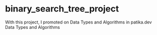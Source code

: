 # binary_search_tree_project
With this project, I promoted on Data Types and Algorithms in patika.dev Data Types and Algorithms
